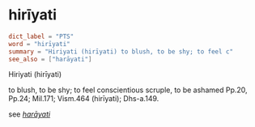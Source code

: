 # hirīyati

``` toml
dict_label = "PTS"
word = "hirīyati"
summary = "Hiriyati (hirīyati) to blush, to be shy; to feel c"
see_also = ["harāyati"]
```

Hiriyati (hirīyati)

to blush, to be shy; to feel conscientious scruple, to be ashamed Pp.20, Pp.24; Mil.171; Vism.464 (hirīyati); Dhs\-a.149.

see *[harāyati](harāyati.md)*

